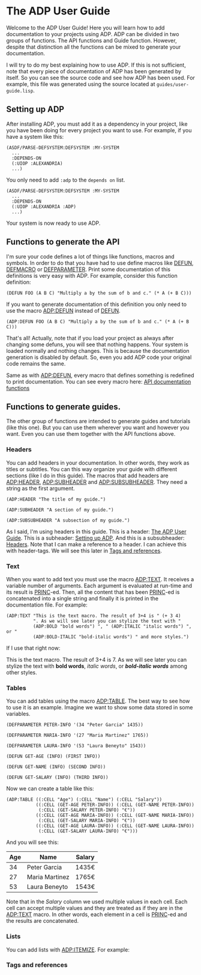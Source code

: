 # The ADP User Guide

Welcome to the ADP User Guide! Here you will learn how to add documentation to your projects using ADP. ADP can be divided in two groups of functions. The API functions and Guide function. However, despite that distinction all the functions can be mixed to generate your documentation.

I will try to do my best explaining how to use ADP. If this is not sufficient, note that every piece of documentation of ADP has been generated by itself. So you can see the source code and see how ADP has been used. For example, this file was generated using the source located at `guides/user-guide.lisp`.

## Setting up ADP

After installing ADP, you must add it as a dependency in your project, like you have been doing for every project you want to use. For example, if you have a system like this:

```
(ASDF/PARSE-DEFSYSTEM:DEFSYSTEM :MY-SYSTEM
  ...
  :DEPENDS-ON
  (:UIOP :ALEXANDRIA)
  ...)
```

You only need to add `:adp` to the `depends on` list.

```
(ASDF/PARSE-DEFSYSTEM:DEFSYSTEM :MY-SYSTEM
  ...
  :DEPENDS-ON
  (:UIOP :ALEXANDRIA :ADP)
  ...)
```

Your system is now ready to use ADP.

## Functions to generate the API

I'm sure your code defines a lot of things like functions, macros and symbols. In order to do that you have had to use define macros like [DEFUN](http://www.lispworks.com/reference/HyperSpec/Body/m_defun.htm), [DEFMACRO](http://www.lispworks.com/reference/HyperSpec/Body/m_defmac.htm) or [DEFPARAMETER](http://www.lispworks.com/reference/HyperSpec/Body/m_defpar.htm). Print some documentation of this definitions is very easy with ADP. For example, consider this function definition:

```
(DEFUN FOO (A B C) "Multiply a by the sum of b and c." (* A (+ B C)))
```

If you want to generate documentation of this definition you only need to use the macro [ADP:DEFUN](/docs/user-api.md#macro-defun) instead of [DEFUN](http://www.lispworks.com/reference/HyperSpec/Body/m_defun.htm).

```
(ADP:DEFUN FOO (A B C) "Multiply a by the sum of b and c." (* A (+ B C)))
```

That's all! Actually, note that if you load your project as always after changing some defuns, you will see that nothing happens. Your system is loaded normally and nothing changes. This is because the documentation generation is disabled by default. So, even you add ADP code your original code remains the same.

Same as with [ADP:DEFUN](/docs/user-api.md#macro-defun), every macro that defines something is redefined to print documentation. You can see every macro here: [API documentation functions](/docs/user-api.md#api-documentation-functions)

## Functions to generate guides.

The other group of functions are intended to generate guides and tutorials (like this one). But you can use them wherever you want and however you want. Even you can use them together with the API functions above.

### Headers

You can add headers in your documentation. In other words, they work as titles or subtitles. You can this way organize your guide with different sections (like I do in this guide). The macros that add headers are [ADP:HEADER](/docs/user-api.md#macro-header), [ADP:SUBHEADER](/docs/user-api.md#macro-subheader) and [ADP:SUBSUBHEADER](/docs/user-api.md#macro-subsubheader). They need a string as the first argument.

```
(ADP:HEADER "The title of my guide.")

(ADP:SUBHEADER "A section of my guide.")

(ADP:SUBSUBHEADER "A subsection of my guide.")
```

As I said, I'm using headers in this guide. This is a header: [The ADP User Guide](/docs/user-guide.md#the-adp-user-guide). This is a subheader: [Setting up ADP](/docs/user-guide.md#setting-up-adp). And this is a subsubheader: [Headers](/docs/user-guide.md#headers). Note that I can make a reference to a header. I can achieve this with header-tags. We will see this later in [Tags and references](/docs/user-guide.md#tags-and-references).

### Text

When you want to add text you must use the macro [ADP:TEXT](/docs/user-api.md#macro-text). It receives a variable number of arguments. Each argument is evaluated at run-time and its result is [PRINC](http://www.lispworks.com/reference/HyperSpec/Body/f_wr_pr.htm)-ed. Then, all the content that has been [PRINC](http://www.lispworks.com/reference/HyperSpec/Body/f_wr_pr.htm)-ed is concatenated into a single string and finally it is printed in the documentation file. For example:

```
(ADP:TEXT "This is the text macro. The result of 3+4 is " (+ 3 4)
          ". As we will see later you can stylize the text with "
          (ADP:BOLD "bold words") ", " (ADP:ITALIC "italic words") ", or "
          (ADP:BOLD-ITALIC "bold-italic words") " and more styles.")
```

If I use that right now:

This is the text macro. The result of 3+4 is 7. As we will see later you can stylize the text with **bold words**, _italic words_, or ***bold-italic words*** among other styles.

### Tables

You can add tables using the macro [ADP:TABLE](/docs/user-api.md#macro-table). The best way to see how to use it is an example. Imagine we want to show some data stored in some variables.

```
(DEFPARAMETER PETER-INFO '(34 "Peter Garcia" 1435))

(DEFPARAMETER MARIA-INFO '(27 "Maria Martinez" 1765))

(DEFPARAMETER LAURA-INFO '(53 "Laura Beneyto" 1543))

(DEFUN GET-AGE (INFO) (FIRST INFO))

(DEFUN GET-NAME (INFO) (SECOND INFO))

(DEFUN GET-SALARY (INFO) (THIRD INFO))
```

Now we can create a table like this:

```
(ADP:TABLE ((:CELL "Age") (:CELL "Name") (:CELL "Salary"))
           ((:CELL (GET-AGE PETER-INFO)) (:CELL (GET-NAME PETER-INFO))
            (:CELL (GET-SALARY PETER-INFO) "€"))
           ((:CELL (GET-AGE MARIA-INFO)) (:CELL (GET-NAME MARIA-INFO))
            (:CELL (GET-SALARY MARIA-INFO) "€"))
           ((:CELL (GET-AGE LAURA-INFO)) (:CELL (GET-NAME LAURA-INFO))
            (:CELL (GET-SALARY LAURA-INFO) "€")))
```

And you will see this:

| Age | Name | Salary |
| --- | --- | --- |
| 34 | Peter Garcia | 1435€ |
| 27 | Maria Martinez | 1765€ |
| 53 | Laura Beneyto | 1543€ |


Note that in the _Salary_ column we used multiple values in each cell. Each cell can accept multiple values and they are treated as if they are in the [ADP:TEXT](/docs/user-api.md#macro-text) macro. In other words, each element in a cell is [PRINC](http://www.lispworks.com/reference/HyperSpec/Body/f_wr_pr.htm)-ed and the results are concatenated.

### Lists

You can add lists with [ADP:ITEMIZE](/docs/user-api.md#macro-itemize). For example:

### Tags and references

